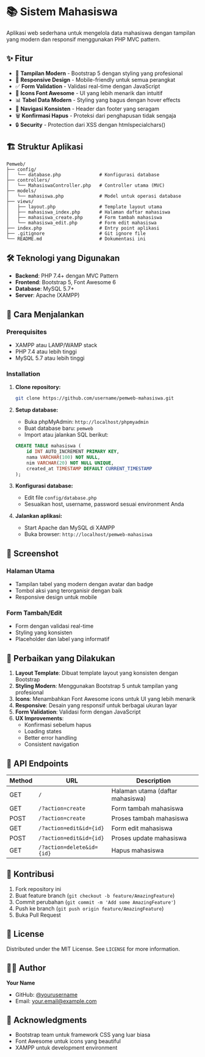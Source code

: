 # 📚 Sistem Mahasiswa

Aplikasi web sederhana untuk mengelola data mahasiswa dengan tampilan yang modern dan responsif menggunakan PHP MVC pattern.

## ✨ Fitur

- 🎨 **Tampilan Modern** - Bootstrap 5 dengan styling yang profesional
- 📱 **Responsive Design** - Mobile-friendly untuk semua perangkat
- ✅ **Form Validation** - Validasi real-time dengan JavaScript
- 🎯 **Icons Font Awesome** - UI yang lebih menarik dan intuitif
- 📊 **Tabel Data Modern** - Styling yang bagus dengan hover effects
- 🧭 **Navigasi Konsisten** - Header dan footer yang seragam
- 🗑️ **Konfirmasi Hapus** - Proteksi dari penghapusan tidak sengaja
- 🔒 **Security** - Protection dari XSS dengan htmlspecialchars()

## 🏗️ Struktur Aplikasi

```
Pemweb/
├── config/
│   └── database.php              # Konfigurasi database
├── controllers/
│   └── MahasiswaController.php   # Controller utama (MVC)
├── models/
│   └── mahasiswa.php             # Model untuk operasi database
├── views/
│   ├── layout.php                # Template layout utama
│   ├── mahasiswa_index.php       # Halaman daftar mahasiswa
│   ├── mahasiswa_create.php      # Form tambah mahasiswa
│   └── mahasiswa_edit.php        # Form edit mahasiswa
├── index.php                     # Entry point aplikasi
├── .gitignore                    # Git ignore file
└── README.md                     # Dokumentasi ini
```

## 🛠️ Teknologi yang Digunakan

- **Backend**: PHP 7.4+ dengan MVC Pattern
- **Frontend**: Bootstrap 5, Font Awesome 6
- **Database**: MySQL 5.7+
- **Server**: Apache (XAMPP)

## 🚀 Cara Menjalankan

### Prerequisites
- XAMPP atau LAMP/WAMP stack
- PHP 7.4 atau lebih tinggi
- MySQL 5.7 atau lebih tinggi

### Installation

1. **Clone repository:**
   ```bash
   git clone https://github.com/username/pemweb-mahasiswa.git
   ```

2. **Setup database:**
   - Buka phpMyAdmin: `http://localhost/phpmyadmin`
   - Buat database baru: `pemweb`
   - Import atau jalankan SQL berikut:
   ```sql
   CREATE TABLE mahasiswa (
       id INT AUTO_INCREMENT PRIMARY KEY,
       nama VARCHAR(100) NOT NULL,
       nim VARCHAR(20) NOT NULL UNIQUE,
       created_at TIMESTAMP DEFAULT CURRENT_TIMESTAMP
   );
   ```

3. **Konfigurasi database:**
   - Edit file `config/database.php`
   - Sesuaikan host, username, password sesuai environment Anda

4. **Jalankan aplikasi:**
   - Start Apache dan MySQL di XAMPP
   - Buka browser: `http://localhost/pemweb-mahasiswa`

## 📱 Screenshot

### Halaman Utama
- Tampilan tabel yang modern dengan avatar dan badge
- Tombol aksi yang terorganisir dengan baik
- Responsive design untuk mobile

### Form Tambah/Edit
- Form dengan validasi real-time
- Styling yang konsisten
- Placeholder dan label yang informatif

## 🔧 Perbaikan yang Dilakukan

1. **Layout Template**: Dibuat template layout yang konsisten dengan Bootstrap
2. **Styling Modern**: Menggunakan Bootstrap 5 untuk tampilan yang profesional
3. **Icons**: Menambahkan Font Awesome icons untuk UI yang lebih menarik
4. **Responsive**: Desain yang responsif untuk berbagai ukuran layar
5. **Form Validation**: Validasi form dengan JavaScript
6. **UX Improvements**: 
   - Konfirmasi sebelum hapus
   - Loading states
   - Better error handling
   - Consistent navigation

## 📝 API Endpoints

| Method | URL | Description |
|--------|-----|-------------|
| GET | `/` | Halaman utama (daftar mahasiswa) |
| GET | `/?action=create` | Form tambah mahasiswa |
| POST | `/?action=create` | Proses tambah mahasiswa |
| GET | `/?action=edit&id={id}` | Form edit mahasiswa |
| POST | `/?action=edit&id={id}` | Proses update mahasiswa |
| GET | `/?action=delete&id={id}` | Hapus mahasiswa |

## 🤝 Kontribusi

1. Fork repository ini
2. Buat feature branch (`git checkout -b feature/AmazingFeature`)
3. Commit perubahan (`git commit -m 'Add some AmazingFeature'`)
4. Push ke branch (`git push origin feature/AmazingFeature`)
5. Buka Pull Request

## 📄 License

Distributed under the MIT License. See `LICENSE` for more information.

## 👨‍💻 Author

**Your Name**
- GitHub: [@yourusername](https://github.com/yourusername)
- Email: your.email@example.com

## 🙏 Acknowledgments

- Bootstrap team untuk framework CSS yang luar biasa
- Font Awesome untuk icons yang beautiful
- XAMPP untuk development environment
